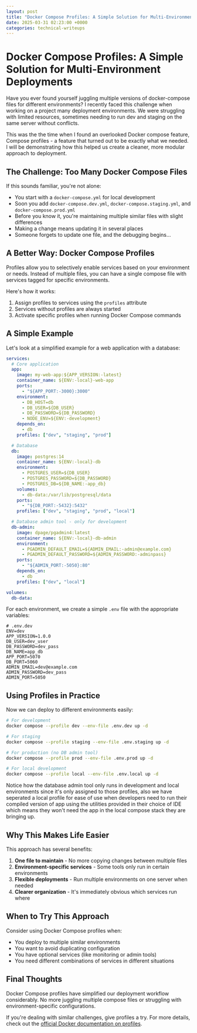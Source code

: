 ```yaml
---
layout: post
title: "Docker Compose Profiles: A Simple Solution for Multi-Environment Deployments"
date: 2025-03-31 02:23:00 +0000
categories: technical-writeups
---
```


# Docker Compose Profiles: A Simple Solution for Multi-Environment Deployments

Have you ever found yourself juggling multiple versions of docker-compose files for different environments? I recently faced this challenge when working on a project many deployment environments. We were struggling with limited resources, sometimes needing to run dev and staging on the same server without conflicts.

This was the the time when I found an overlooked Docker compose feature, Compose profiles - a feature that turned out to be exactly what we needed. I will be demonstrating how this helped us create a cleaner, more modular approach to deployment.

## The Challenge: Too Many Docker Compose Files

If this sounds familiar, you're not alone:

- You start with a `docker-compose.yml` for local development
- Soon you add `docker-compose.dev.yml`, `docker-compose.staging.yml`, and `docker-compose.prod.yml`
- Before you know it, you're maintaining multiple similar files with slight differences
- Making a change means updating it in several places
- Someone forgets to update one file, and the debugging begins...

## A Better Way: Docker Compose Profiles

Profiles allow you to selectively enable services based on your environment or needs. Instead of multiple files, you can have a single compose file with services tagged for specific environments.

Here's how it works:
1. Assign profiles to services using the `profiles` attribute
2. Services without profiles are always started
3. Activate specific profiles when running Docker Compose commands

## A Simple Example

Let's look at a simplified example for a web application with a database:

```yaml
services:
  # Core application
  app:
    image: my-web-app:${APP_VERSION:-latest}
    container_name: ${ENV:-local}-web-app
    ports:
      - "${APP_PORT:-3000}:3000"
    environment:
      - DB_HOST=db
      - DB_USER=${DB_USER}
      - DB_PASSWORD=${DB_PASSWORD}
      - NODE_ENV=${ENV:-development}
    depends_on:
      - db
    profiles: ["dev", "staging", "prod"]

  # Database
  db:
    image: postgres:14
    container_name: ${ENV:-local}-db
    environment:
      - POSTGRES_USER=${DB_USER}
      - POSTGRES_PASSWORD=${DB_PASSWORD}
      - POSTGRES_DB=${DB_NAME:-app_db}
    volumes:
      - db-data:/var/lib/postgresql/data
    ports:
      - "${DB_PORT:-5432}:5432"
    profiles: ["dev", "staging", "prod", "local"]

  # Database admin tool - only for development
  db-admin:
    image: dpage/pgadmin4:latest
    container_name: ${ENV:-local}-db-admin
    environment:
      - PGADMIN_DEFAULT_EMAIL=${ADMIN_EMAIL:-admin@example.com}
      - PGADMIN_DEFAULT_PASSWORD=${ADMIN_PASSWORD:-adminpass}
    ports:
      - "${ADMIN_PORT:-5050}:80"
    depends_on:
      - db
    profiles: ["dev", "local"]

volumes:
  db-data:
```

For each environment, we create a simple `.env` file with the appropriate variables:

```
# .env.dev
ENV=dev
APP_VERSION=1.0.0
DB_USER=dev_user
DB_PASSWORD=dev_pass
DB_NAME=app_db
APP_PORT=5070
DB_PORT=5060
ADMIN_EMAIL=dev@example.com
ADMIN_PASSWORD=dev_pass
ADMIN_PORT=5050
```

## Using Profiles in Practice

Now we can deploy to different environments easily:

```bash
# For development
docker compose --profile dev --env-file .env.dev up -d

# For staging
docker compose --profile staging --env-file .env.staging up -d

# For production (no DB admin tool)
docker compose --profile prod --env-file .env.prod up -d

# For local development
docker compose --profile local --env-file .env.local up -d
```

Notice how the database admin tool only runs in development and local environments since it's only assigned to those profiles, also we have seperated a local profile for ease of use when developers need to run their compiled version of app using the utilities provided in their choice of IDE which means they won't need the app in the local compose stack they are bringing up.

## Why This Makes Life Easier

This approach has several benefits:

1. **One file to maintain** - No more copying changes between multiple files
2. **Environment-specific services** - Some tools only run in certain environments
3. **Flexible deployments** - Run multiple environments on one server when needed
4. **Clearer organization** - It's immediately obvious which services run where

## When to Try This Approach

Consider using Docker Compose profiles when:
- You deploy to multiple similar environments
- You want to avoid duplicating configuration
- You have optional services (like monitoring or admin tools)
- You need different combinations of services in different situations

## Final Thoughts

Docker Compose profiles have simplified our deployment workflow considerably. No more juggling multiple compose files or struggling with environment-specific configurations.

If you're dealing with similar challenges, give profiles a try. For more details, check out the [official Docker documentation on profiles](https://docs.docker.com/compose/how-tos/profiles/).
